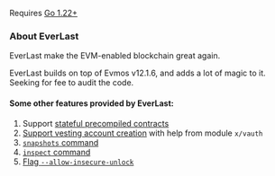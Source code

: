 Requires [Go 1.22+](https://golang.org/dl/)

### About EverLast

EverLast make the EVM-enabled blockchain great again.

EverLast builds on top of Evmos v12.1.6, and adds a lot of magic to it.
Seeking for fee to audit the code.

#### Some other features provided by EverLast:
1. Support [stateful precompiled contracts](https://github.com/EscanBE/evermint/pull/175)
2. [Support vesting account creation](https://github.com/EscanBE/evermint/pull/144) with help from module `x/vauth`
3. [`snapshots` command](https://github.com/EscanBE/evermint/pull/12)
4. [`inspect` command](https://github.com/EscanBE/evermint/pull/14)
5. [Flag `--allow-insecure-unlock`](https://github.com/EscanBE/evermint/pull/142)
